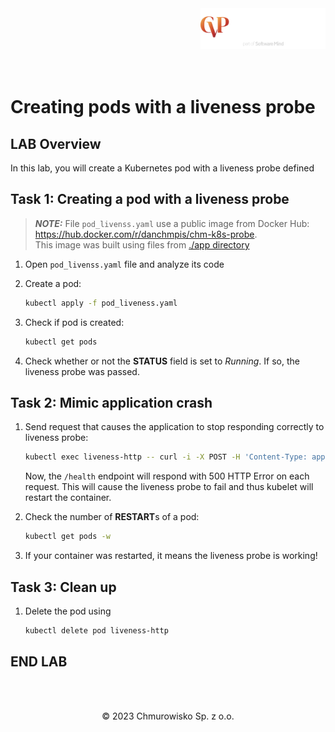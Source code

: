 <img src="../../../img/logo.png" alt="CVP logo" width="200" align="right">
<br><br>
<br><br>
<br><br>

# Creating pods with a liveness probe

## LAB Overview

In this lab, you will create a Kubernetes pod with a liveness probe defined

## Task 1: Creating a pod with a liveness probe

> **_NOTE:_** File `pod_livenss.yaml` use a public image from Docker Hub: <https://hub.docker.com/r/danchmpis/chm-k8s-probe>.\
> This image was built using files from [./app directory](./files/app)

1. Open `pod_livenss.yaml` file and analyze its code
1. Create a pod:
    
    ```bash
    kubectl apply -f pod_liveness.yaml
    ```

1. Check if pod is created:

    ```bash
    kubectl get pods
    ```

1. Check whether or not the **STATUS** field is set to *Running*. If so, the liveness probe was passed.

## Task 2: Mimic application crash

1. Send request that causes the application to stop responding correctly to liveness probe:
   
    ```bash
   kubectl exec liveness-http -- curl -i -X POST -H 'Content-Type: application/json' -d '{"live":false}' localhost:8080/settings
    ```
    
   Now, the `/health` endpoint will respond with 500 HTTP Error on each request. This will cause the liveness probe to fail and thus kubelet will restart the container.

1. Check the number of **RESTART**s of a pod: 

    ```bash
    kubectl get pods -w
    ```

1. If your container was restarted, it means the liveness probe is working!

## Task 3: Clean up

1. Delete the pod using 

    ```bash
    kubectl delete pod liveness-http
    ```

## END LAB

<br><br>

<center><p>&copy; 2023 Chmurowisko Sp. z o.o.<p></center>
